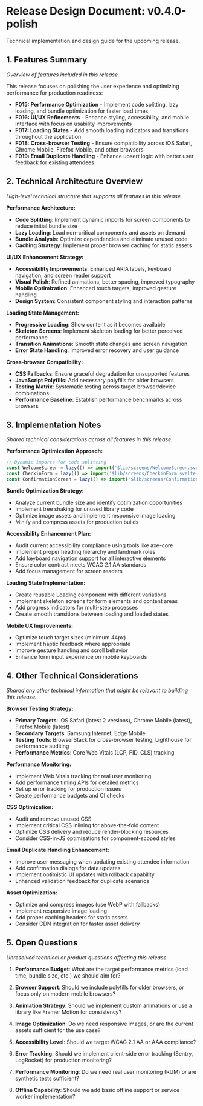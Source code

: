 # Release Design Document: v0.4.0-polish
Technical implementation and design guide for the upcoming release.

## 1. Features Summary
_Overview of features included in this release._

This release focuses on polishing the user experience and optimizing performance for production readiness:

- **F015: Performance Optimization** - Implement code splitting, lazy loading, and bundle optimization for faster load times
- **F016: UI/UX Refinements** - Enhance styling, accessibility, and mobile interface with focus on usability improvements
- **F017: Loading States** - Add smooth loading indicators and transitions throughout the application
- **F018: Cross-browser Testing** - Ensure compatibility across iOS Safari, Chrome Mobile, Firefox Mobile, and other browsers
- **F019: Email Duplicate Handling** - Enhance upsert logic with better user feedback for existing attendees

## 2. Technical Architecture Overview
_High-level technical structure that supports all features in this release._

**Performance Architecture:**
- **Code Splitting**: Implement dynamic imports for screen components to reduce initial bundle size
- **Lazy Loading**: Load non-critical components and assets on demand
- **Bundle Analysis**: Optimize dependencies and eliminate unused code
- **Caching Strategy**: Implement proper browser caching for static assets

**UI/UX Enhancement Strategy:**
- **Accessibility Improvements**: Enhanced ARIA labels, keyboard navigation, and screen reader support
- **Visual Polish**: Refined animations, better spacing, improved typography
- **Mobile Optimization**: Enhanced touch targets, improved gesture handling
- **Design System**: Consistent component styling and interaction patterns

**Loading State Management:**
- **Progressive Loading**: Show content as it becomes available
- **Skeleton Screens**: Implement skeleton loading for better perceived performance
- **Transition Animations**: Smooth state changes and screen navigation
- **Error State Handling**: Improved error recovery and user guidance

**Cross-browser Compatibility:**
- **CSS Fallbacks**: Ensure graceful degradation for unsupported features
- **JavaScript Polyfills**: Add necessary polyfills for older browsers
- **Testing Matrix**: Systematic testing across target browser/device combinations
- **Performance Baseline**: Establish performance benchmarks across browsers

## 3. Implementation Notes
_Shared technical considerations across all features in this release._

**Performance Optimization Approach:**
```typescript
// Dynamic imports for code splitting
const WelcomeScreen = lazy(() => import('$lib/screens/WelcomeScreen.svelte'));
const CheckinForm = lazy(() => import('$lib/screens/CheckinForm.svelte'));
const ConfirmationScreen = lazy(() => import('$lib/screens/ConfirmationScreen.svelte'));
```

**Bundle Optimization Strategy:**
- Analyze current bundle size and identify optimization opportunities
- Implement tree shaking for unused library code
- Optimize image assets and implement responsive image loading
- Minify and compress assets for production builds

**Accessibility Enhancement Plan:**
- Audit current accessibility compliance using tools like axe-core
- Implement proper heading hierarchy and landmark roles
- Add keyboard navigation support for all interactive elements
- Ensure color contrast meets WCAG 2.1 AA standards
- Add focus management for screen readers

**Loading State Implementation:**
- Create reusable Loading component with different variations
- Implement skeleton screens for form elements and content areas
- Add progress indicators for multi-step processes
- Create smooth transitions between loading and loaded states

**Mobile UX Improvements:**
- Optimize touch target sizes (minimum 44px)
- Implement haptic feedback where appropriate
- Improve gesture handling and scroll behavior
- Enhance form input experience on mobile keyboards

## 4. Other Technical Considerations
_Shared any other technical information that might be relevant to building this release._

**Browser Testing Strategy:**
- **Primary Targets**: iOS Safari (latest 2 versions), Chrome Mobile (latest), Firefox Mobile (latest)
- **Secondary Targets**: Samsung Internet, Edge Mobile
- **Testing Tools**: BrowserStack for cross-browser testing, Lighthouse for performance auditing
- **Performance Metrics**: Core Web Vitals (LCP, FID, CLS) tracking

**Performance Monitoring:**
- Implement Web Vitals tracking for real user monitoring
- Add performance timing APIs for detailed metrics
- Set up error tracking for production issues
- Create performance budgets and CI checks

**CSS Optimization:**
- Audit and remove unused CSS
- Implement critical CSS inlining for above-the-fold content
- Optimize CSS delivery and reduce render-blocking resources
- Consider CSS-in-JS optimizations for component-scoped styles

**Email Duplicate Handling Enhancement:**
- Improve user messaging when updating existing attendee information
- Add confirmation dialogs for data updates
- Implement optimistic UI updates with rollback capability
- Enhanced validation feedback for duplicate scenarios

**Asset Optimization:**
- Optimize and compress images (use WebP with fallbacks)
- Implement responsive image loading
- Add proper caching headers for static assets
- Consider CDN integration for faster asset delivery

## 5. Open Questions
_Unresolved technical or product questions affecting this release._

1. **Performance Budget**: What are the target performance metrics (load time, bundle size, etc.) we should aim for?

2. **Browser Support**: Should we include polyfills for older browsers, or focus only on modern mobile browsers?

3. **Animation Strategy**: Should we implement custom animations or use a library like Framer Motion for consistency?

4. **Image Optimization**: Do we need responsive images, or are the current assets sufficient for the use case?

5. **Accessibility Level**: Should we target WCAG 2.1 AA or AAA compliance?

6. **Error Tracking**: Should we implement client-side error tracking (Sentry, LogRocket) for production monitoring?

7. **Performance Monitoring**: Do we need real user monitoring (RUM) or are synthetic tests sufficient?

8. **Offline Capability**: Should we add basic offline support or service worker implementation?